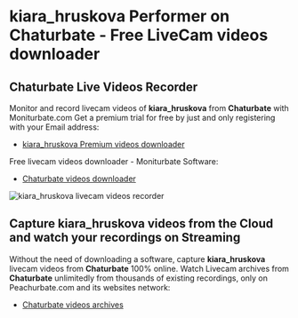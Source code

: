 # kiara_hruskova Performer on Chaturbate - Free LiveCam videos downloader

## Chaturbate Live Videos Recorder

Monitor and record livecam videos of **kiara_hruskova** from **Chaturbate** with Moniturbate.com
Get a premium trial for free by just and only registering with your Email address:
* [kiara_hruskova Premium videos downloader](https://moniturbate.com/request-demo-licence-key.html)

Free livecam videos downloader - Moniturbate Software:
* [Chaturbate videos downloader](https://moniturbate.com/moniturbate-download-software.html)

![kiara_hruskova livecam videos recorder](https://peachurnet.com/templates/moniturbate-software.png)


## Capture kiara_hruskova videos from the Cloud and watch your recordings on Streaming

Without the need of downloading a software, capture **kiara_hruskova** livecam videos from **Chaturbate** 100% online.
Watch Livecam archives from **Chaturbate** unlimitedly from thousands of existing recordings, only on Peachurbate.com and its websites network:
* [Chaturbate videos archives](https://peachurnet.com/)